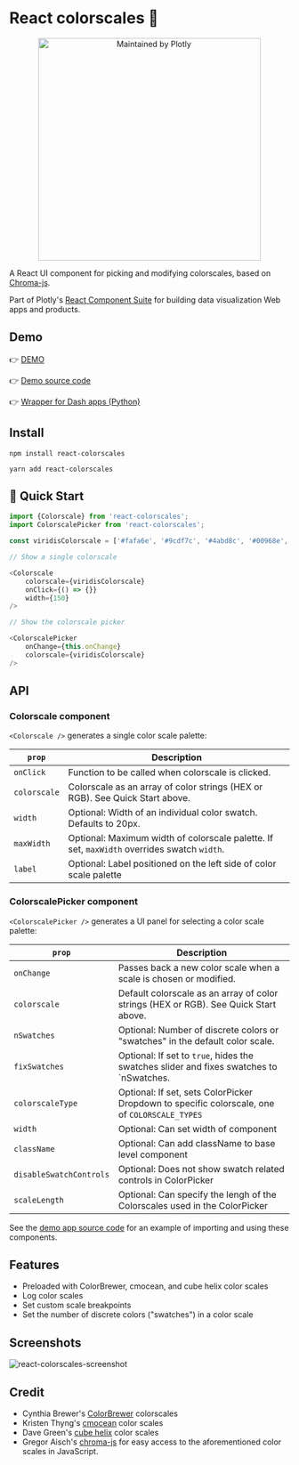 # React colorscales 🌈

<div align="center">
  <a href="https://dash.plotly.com/project-maintenance">
    <img src="https://dash.plotly.com/assets/images/maintained-by-plotly.png" width="400px" alt="Maintained by Plotly">
  </a>
</div>

A React UI component for picking and modifying colorscales, based on [Chroma-js](https://gka.github.io/chroma.js/).

Part of Plotly's [React Component Suite](https://plot.ly/products/react/) for building data visualization Web apps and products.

## Demo

👉 [DEMO](https://plotly.github.io/react-colorscales/)

👉 [Demo source code](https://github.com/plotly/react-colorscales/tree/master/docs)

👉 [Wrapper for Dash apps (Python)](https://github.com/plotly/dash-colorscales/blob/master/README.md)


## Install

`npm install react-colorscales`

`yarn add react-colorscales`


## 🚗 Quick Start

```js
import {Colorscale} from 'react-colorscales';
import ColorscalePicker from 'react-colorscales';

const viridisColorscale = ['#fafa6e', '#9cdf7c', '#4abd8c', '#00968e', '#106e7c', '#2a4858'];

// Show a single colorscale

<Colorscale
    colorscale={viridisColorscale}
    onClick={() => {}}
    width={150}
/>

// Show the colorscale picker

<ColorscalePicker 
    onChange={this.onChange}
    colorscale={viridisColorscale}
/>
```

## API

### Colorscale component

`<Colorscale />` generates a single color scale palette:

| `prop`         | Description                                                                                | 
| -------------- | ------------------------------------------------------------------------------------------ |
| `onClick`      | Function to be called when colorscale is clicked.                                          |
| `colorscale`   | Colorscale as an array of color strings (HEX or RGB). See Quick Start above.               |
| `width`        | Optional: Width of an individual color swatch. Defaults to 20px.                           |
| `maxWidth`     | Optional: Maximum width of colorscale palette. If set, `maxWidth` overrides swatch `width`. |
| `label`        | Optional: Label positioned on the left side of color scale palette                         |


### ColorscalePicker component

`<ColorscalePicker />` generates a UI panel for selecting a color scale palette:

| `prop`                  | Description                                                                                | 
| ----------------------- | ------------------------------------------------------------------------------------------ |
| `onChange`              | Passes back a new color scale when a scale is chosen or modified.                          |
| `colorscale`            | Default colorscale as an array of color strings (HEX or RGB). See Quick Start above.       |
| `nSwatches`             | Optional: Number of discrete colors or "swatches" in the default color scale.              |
| `fixSwatches`           | Optional: If set to `true`, hides the swatches slider and fixes swatches to `nSwatches.    |
| `colorscaleType`        | Optional: If set, sets ColorPicker Dropdown to specific colorscale, one of `COLORSCALE_TYPES`|
| `width`                 | Optional: Can set width of component                                                       |
| `className`             | Optional: Can add className to base level component                                        |
| `disableSwatchControls` | Optional: Does not show swatch related controls in ColorPicker                             |
| `scaleLength`| Optional: Can specify the lengh of the Colorscales used in the ColorPicker |


See the [demo app source code](https://github.com/plotly/react-colorscales-demo-app/blob/master/src/App.js) for an example of importing and using these components.


## Features

- Preloaded with ColorBrewer, cmocean, and cube helix color scales
- Log color scales
- Set custom scale breakpoints
- Set the number of discrete colors ("swatches") in a color scale


## Screenshots

![react-colorscales-screenshot](https://user-images.githubusercontent.com/4257572/43021804-01564c8a-8c33-11e8-961b-416c6b00caa2.png)


## Credit

- Cynthia Brewer's [ColorBrewer](http://colorbrewer2.org/) colorscales
- Kristen Thyng's [cmocean](http://matplotlib.org/cmocean/) color scales
- Dave Green's [cube helix](https://www.mrao.cam.ac.uk/~dag/CUBEHELIX/) color scales
- Gregor Aisch's [chroma-js](https://github.com/gka/chroma.js/) for easy access to the aforementioned color scales in JavaScript.
